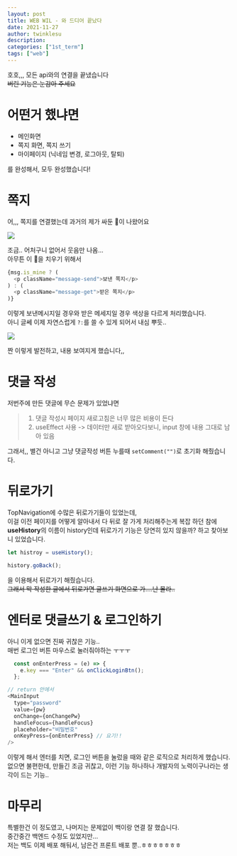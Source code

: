 ```yaml
---
layout: post
title: WEB WIL - 와 드디어 끝났다
date: 2021-11-27
author: twinklesu
description:
categories: ["1st_term"]
tags: ["web"]
---
```


호호,,, 모든 api와의 연결을 끝냈습니다  
~~버린 기능은 눈감아 주세요~~  

# 어떤거 했냐면

- 메인화면
- 쪽지 화면, 쪽지 쓰기
- 마이페이지 (닉네임 변경, 로그아웃, 탈퇴)

를 완성해서, 모두 완성했습니다!

# 쪽지

어,,, 쪽지를 연결했는데 과거의 제가 싸둔 💩이 나왔어요  

![](https://images.velog.io/images/twinklesu914/post/049a9914-612f-4942-a985-72e50a4bb3aa/image.png)

조금.. 어처구니 없어서 웃음만 나옴...  
아무튼 이 💩을 치우기 위해서

```javascript
{msg.is_mine ? (
  <p className="message-send">보낸 쪽지</p>
) : (
  <p className="message-get">받은 쪽지</p>
)}
```

이렇게 보낸메시지일 경우와 받은 메세지일 경우 색상을 다르게 처리했습니다.  
아니 글쎄 이제 자연스럽게 `?:`를 쓸 수 있게 되어서 내심 뿌듯..

![](https://images.velog.io/images/twinklesu914/post/0de4db18-d91c-4ae7-98a9-b20069b0b967/image.png)

짠 이렇게 발전하고, 내용 보여지게 했습니다,,

# 댓글 작성

저번주에 만든 댓글에 무슨 문제가 있었냐면
> 1. 댓글 작성시 페이지 새로고침은 너무 많은 비용이 든다
> 2. useEffect 사용 -> 데이터만 새로 받아오다보니, input 창에 내용 그대로 남아 있음

그래서,, 별건 아니고 그냥 댓글작성 버튼 누를때 `setComment("")`로 초기화 해줬습니다.

# 뒤로가기

TopNavigation에 수많은 뒤로가기들이 있었는데,  
이걸 이전 페이지를 어떻게 알아내서 다 뒤로 잘 가게 처리해주는게 복잡 하던 참에  
**useHistory**의 이름이 history인데 뒤로가기 기능은 당연히 있지 않을까? 하고 찾아보니 있었습니다.  

```javascript
let histroy = useHistory();

history.goBack();
```

을 이용해서 뒤로가기 해줬습니다.    
~~그래서 막 작성한 글에서 뒤로가면 글쓰기 화면으로 가....난 몰라..~~

# 엔터로 댓글쓰기 & 로그인하기

아니 이게 없으면 진짜 귀찮은 기능..  
매번 로그인 버튼 마우스로 눌러줘야하는 ㅜㅜㅜ 

```javascript
  const onEnterPress = (e) => {
    e.key === "Enter" && onClickLoginBtn();
  };

// return 안에서
<MainInput
  type="password"
  value={pw}
  onChange={onChangePw}
  handleFocus={handleFocus}
  placeholder="비밀번호"
  onKeyPress={onEnterPress} // 요기!!
/>
```

이렇게 해서 엔터를 치면, 로그인 버튼을 눌렀을 때와 같은 로직으로 처리하게 했습니다.  
없으면 불편한데, 만들긴 조금 귀찮고, 이런 기능 하나하나 개발자의 노력이구나라는 생각이 드는 기능..  



# 마무리

특별한건 이 정도였고, 나머지는 문제없이 백이랑 연결 잘 했습니다.  
중간중간 백엔드 수정도 있었지만...  
저는 백도 이제 배포 해둬서, 남은건 프론트 배포 뿐..ㅎㅎㅎㅎㅎㅎㅎ  
